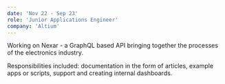 ```yaml
---
date: 'Nov 22 - Sep 23'
role: 'Junior Applications Engineer'
company: 'Altium'
---
```

Working on Nexar - a GraphQL based API bringing together the processes of the electronics industry.

Responsibilities included: documentation in the form of articles, example apps or scripts, support and creating internal dashboards.
